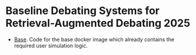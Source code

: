 # Baseline Debating Systems for Retrieval-Augmented Debating 2025

- [Base](base/). Code for the base docker image which already contains the required user simulation logic.

